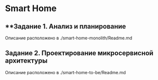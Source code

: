 ﻿# Smart Home

## **Задание 1. Анализ и планирование
Описание расположено в ./smart-home-monolith/Readme.md

## Задание 2. Проектирование микросервисной архитектуры
Описание расположено в ./smart-home-to-be/Readme.md
